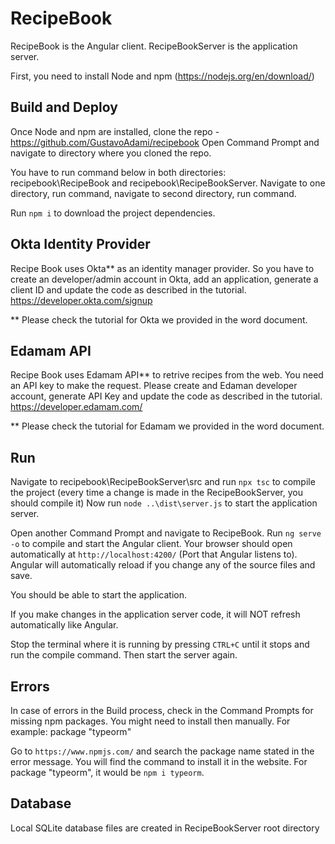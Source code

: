 # RecipeBook
RecipeBook is the Angular client.
RecipeBookServer is the application server.

First, you need to install Node and npm (https://nodejs.org/en/download/)

## Build and Deploy
Once Node and npm are installed, clone the repo - https://github.com/GustavoAdami/recipebook
Open Command Prompt and navigate to directory where you cloned the repo.

You have to run command below in both directories: recipebook\RecipeBook and recipebook\RecipeBookServer. Navigate to one directory, run command, navigate to second directory, run command.

Run `npm i` to download the project dependencies.

## Okta Identity Provider
Recipe Book uses Okta** as an identity manager provider. So you have to create an developer/admin account in Okta, add an application, generate a client ID and update the code as described in the tutorial.
https://developer.okta.com/signup

** Please check the tutorial for Okta we provided in the word document.

## Edamam API
Recipe Book uses Edamam API** to retrive recipes from the web. You need an API key to make the request. Please create and Edaman developer account, generate API Key and update the code as described in the tutorial.
https://developer.edamam.com/

** Please check the tutorial for Edamam we provided in the word document.  

## Run
Navigate to recipebook\RecipeBookServer\src and run `npx tsc` to compile the project (every time a change is made in the RecipeBookServer, you should compile it)
Now run `node ..\dist\server.js` to start the application server.

Open another Command Prompt and navigate to RecipeBook.
Run `ng serve -o` to compile and start the Angular client.
Your browser should open automatically at `http://localhost:4200/` (Port that Angular listens to). Angular will automatically reload if you change any of the source files and save.

You should be able to start the application.

If you make changes in the application server code, it will NOT refresh automatically like Angular. 

Stop the terminal where it is running by pressing `CTRL+C` until it stops and run the compile command. Then start the server again.

## Errors
In case of errors in the Build process, check in the Command Prompts for missing npm packages. You might need to install then manually. 
For example: package "typeorm"

Go to `https://www.npmjs.com/` and search the package name stated in the error message. You will find the command to install it in the website. 
For package "typeorm", it would be `npm i typeorm`.

## Database
Local SQLite database files are created in RecipeBookServer root directory

